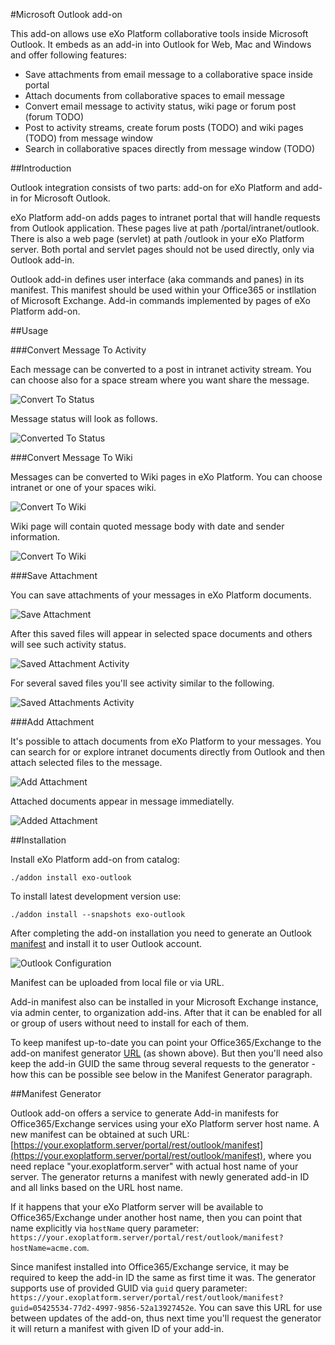 #Microsoft Outlook add-on

This add-on allows use eXo Platform collaborative tools inside Microsoft Outlook. It embeds as an add-in into Outlook for Web, Mac and Windows and offer following features:
* Save attachments from email message to a collaborative space inside portal
* Attach documents from collaborative spaces to email message
* Convert email message to activity status, wiki page or forum post (forum TODO) 
* Post to activity streams, create forum posts (TODO) and wiki pages (TODO) from message window
* Search in collaborative spaces directly from message window (TODO)

##Introduction

Outlook integration consists of two parts: add-on for eXo Platform and add-in for Microsoft Outlook.

eXo Platform add-on adds pages to intranet portal that will handle requests from Outlook application. These pages live at path /portal/intranet/outlook. There is also a web page (servlet) at path /outlook in your eXo Platform server. Both portal and servlet pages should not be used directly, only via Outlook add-in.

Outlook add-in defines user interface (aka commands and panes) in its manifest. This manifest should be used within your Office365 or instllation of Microsoft Exchange. Add-in commands implemented by pages of eXo Platform add-on.

##Usage

###Convert Message To Activity

Each message can be converted to a post in intranet activity stream. You can choose also for a space stream where you want share the message.

![Convert To Status](https://raw.github.com/exo-addons/outlook/master/documentation/images/convert_to_status.png)

Message status will look as follows.

![Converted To Status](https://raw.github.com/exo-addons/outlook/master/documentation/images/converted_to_status.png)

###Convert Message To Wiki

Messages can be converted to Wiki pages in eXo Platform. You can choose intranet or one of your spaces wiki.

![Convert To Wiki](https://raw.github.com/exo-addons/outlook/master/documentation/images/convert_to_wiki.png)

Wiki page will contain quoted message body with date and sender information.

![Convert To Wiki](https://raw.github.com/exo-addons/outlook/master/documentation/images/converted_to_wiki.png)

###Save Attachment

You can save attachments of your messages in eXo Platform documents.

![Save Attachment](https://raw.github.com/exo-addons/outlook/master/documentation/images/save_attachment.png)

After this saved files will appear in selected space documents and others will see such activity status.

![Saved Attachment Activity](https://raw.github.com/exo-addons/outlook/master/documentation/images/saved_attachment_activity.png)

For several saved files you'll see activity similar to the following.

![Saved Attachments Activity](https://raw.github.com/exo-addons/outlook/master/documentation/images/saved_attachments_activity.png)

###Add Attachment

It's possible to attach documents from eXo Platform to your messages. You can search for or explore intranet documents directly from Outlook and then attach selected files to the message.

![Add Attachment](https://raw.github.com/exo-addons/outlook/master/documentation/images/add_attachment.png)

Attached documents appear in message immediatelly.

![Added Attachment](https://raw.github.com/exo-addons/outlook/master/documentation/images/added_attachment.png)


##Installation

Install eXo Platform add-on from catalog:

    ./addon install exo-outlook
  
To install latest development version use:

    ./addon install --snapshots exo-outlook  
  
After completing the add-on installation you need to generate an Outlook [manifest](https://your.exoplatform.server/portal/rest/outlook/manifest) and install it to user Outlook account. 

![Outlook Configuration](https://raw.github.com/exo-addons/outlook/master/documentation/images/outlook_configuration.png)

Manifest can be uploaded from local file or via URL. 

Add-in manifest also can be installed in your Microsoft Exchange instance, via admin center, to organization add-ins. After that it can be enabled for all or group of users without need to install for each of them.

To keep manifest up-to-date you can point your Office365/Exchange to the add-on manifest generator [URL](https://your.exoplatform.server/portal/rest/outlook/manifest) (as shown above). But then you'll need also keep the add-in GUID the same throug several requests to the generator - how this can be possible see below in the Manifest Generator paragraph.

##Manifest Generator

Outlook add-on offers a service to generate Add-in manifests for Office365/Exchange services using your eXo Platform server host name. A new manifest can be obtained at such URL: [https://your.exoplatform.server/portal/rest/outlook/manifest](https://your.exoplatform.server/portal/rest/outlook/manifest), where you need replace "your.exoplatform.server" with actual host name of your server. The generator returns a manifest with newly generated add-in ID and all links based on the URL host name.

If it happens that your eXo Platform server will be available to Office365/Exchange under another host name, then you can point that name explicitly via `hostName` query parameter: `https://your.exoplatform.server/portal/rest/outlook/manifest?hostName=acme.com`.

Since manifest installed into Office365/Exchange service, it may be required to keep the add-in ID the same as first time it was. The generator supports use of provided GUID via `guid` query parameter: `https://your.exoplatform.server/portal/rest/outlook/manifest?guid=05425534-77d2-4997-9856-52a13927452e`. You can save this URL for use between updates of the add-on, thus next time you'll request the generator it will return a manifest with given ID of your add-in.





